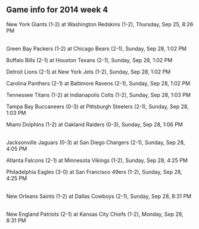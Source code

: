 ## Game info for 2014 week 4
New York Giants (1-2) at Washington Redskins (1-2), Thursday, Sep 25, 8:26 PM

<br/>Green Bay Packers (1-2) at Chicago Bears (2-1), Sunday, Sep 28, 1:02 PM

Buffalo Bills (2-1) at Houston Texans (2-1), Sunday, Sep 28, 1:02 PM

Detroit Lions (2-1) at New York Jets (1-2), Sunday, Sep 28, 1:02 PM

Carolina Panthers (2-1) at Baltimore Ravens (2-1), Sunday, Sep 28, 1:02 PM

Tennessee Titans (1-2) at Indianapolis Colts (1-2), Sunday, Sep 28, 1:03 PM

Tampa Bay Buccaneers (0-3) at Pittsburgh Steelers (2-1), Sunday, Sep 28, 1:03 PM

Miami Dolphins (1-2) at Oakland Raiders (0-3), Sunday, Sep 28, 1:06 PM

<br/>Jacksonville Jaguars (0-3) at San Diego Chargers (2-1), Sunday, Sep 28, 4:05 PM

Atlanta Falcons (2-1) at Minnesota Vikings (1-2), Sunday, Sep 28, 4:25 PM

Philadelphia Eagles (3-0) at San Francisco 49ers (1-2), Sunday, Sep 28, 4:25 PM

<br/>New Orleans Saints (1-2) at Dallas Cowboys (2-1), Sunday, Sep 28, 8:31 PM

<br/>New England Patriots (2-1) at Kansas City Chiefs (1-2), Monday, Sep 29, 8:31 PM

